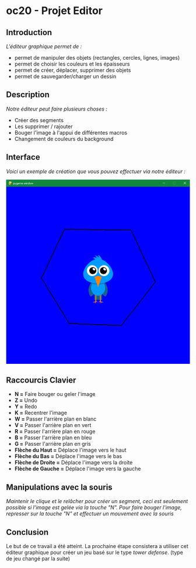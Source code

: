 # oc20 - Projet Editor

## Introduction
*L'éditeur graphique permet de :*
* permet de manipuler des objets (rectangles, cercles, lignes, images)
* permet de choisir les couleurs et les épaisseurs
* permet de créer, déplacer, supprimer des objets
* permet de sauvegarder/charger un dessin

## Description
*Notre éditeur peut faire plusieurs choses :*
* Créer des segments 
* Les supprimer / rajouter
* Bouger l'image à l'appui de différentes macros
* Changement de couleurs du background

## Interface
*Voici un exemple de création que vous pouvez effectuer via notre éditeur :*

![](image/birdblue.png)

## Raccourcis Clavier
* **N =** Faire bouger ou geler l'image
* **Z =** Undo
* **Y =** Redo
* **K =** Recentrer l'image
* **W =** Passer l'arrière plan en blanc
* **V =** Passer l'arrière plan en vert
* **R =** Passer l'arrière plan en rouge
* **B =** Passer l'arrière plan en bleu
* **G =** Passer l'arrière plan en gris
* **Flèche du Haut =** Déplace l'image vers le haut
* **Flèche du Bas =** Déplace l'image vers le bas
* **Flèche de Droite =** Déplace l'image vers la droite
* **Flèche de Gauche =** Déplace l'image vers la gauche

## Manipulations avec la souris
*Maintenir le clique et le relâcher pour créer un segment, ceci est seulement possible si l'image est gelée via la touche "N". Pour faire bouger l'image, represser sur la touche "N" et effectuer un mouvement avec la souris*

## Conclusion
Le but de ce travail a été atteint. La prochaine étape consistera a utiliser cet éditeur graphique pour créer un jeu basé sur le type *tower defense*.
(type de jeu changé par la suite)
